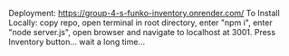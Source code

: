 Deployment: https://group-4-s-funko-inventory.onrender.com/
To Install Locally: copy repo, open terminal in root directory, enter "npm i", enter "node server.js", open browser and navigate to localhost at 3001. Press Inventory button... wait a long time...
